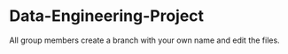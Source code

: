 # Data-Engineering-Project
All group members create a branch with your own name and edit the files.
